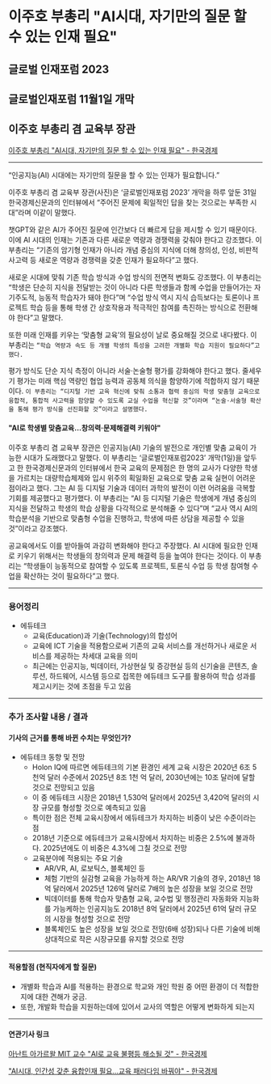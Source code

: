 # 이주호 부총리 "AI시대, 자기만의 질문 할 수 있는 인재 필요"
## 글로벌 인재포럼 2023
## 글로벌인재포럼 11월1일 개막
## 이주호 부총리 겸 교육부 장관
[이주호 부총리 "AI시대, 자기만의 질문 할 수 있는 인재 필요" - 한국경제](https://n.news.naver.com/article/newspaper/015/0004908781?date=20231101)

---

“인공지능(AI) 시대에는 자기만의 질문을 할 수 있는 인재가 필요합니다.”

이주호 부총리 겸 교육부 장관(사진)은 ‘글로벌인재포럼 2023’ 개막을 하루 앞둔 31일 한국경제신문과의 인터뷰에서 “주어진 문제에 획일적인 답을 찾는 것으로는 부족한 시대”라며 이같이 말했다.

챗GPT와 같은 AI가 주어진 질문에 인간보다 더 빠르게 답을 제시할 수 있기 때문이다. 이에 AI 시대의 인재는 기존과 다른 새로운 역량과 경쟁력을 갖춰야 한다고 강조했다. 이 부총리는 “기존의 암기형 인재가 아니라 개념 중심의 지식에 더해 창의성, 인성, 비판적 사고력 등 새로운 역량과 경쟁력을 갖춘 인재가 필요하다”고 했다.

새로운 시대에 맞춰 기존 학습 방식과 수업 방식의 전면적 변화도 강조했다. 이 부총리는 “학생은 단순히 지식을 전달받는 것이 아니라 다른 학생들과 함께 수업을 만들어가는 자기주도적, 능동적 학습자가 돼야 한다”며 “수업 방식 역시 지식 습득보다는 토론이나 프로젝트 학습 등을 통해 학생 간 상호작용과 적극적인 참여를 촉진하는 방식으로 전환해야 한다”고 말했다.

또한 미래 인재를 키우는 ‘맞춤형 교육’의 필요성이 날로 중요해질 것으로 내다봤다. 이 부총리는 `“학습 역량과 속도 등 개별 학생의 특성을 고려한 개별화 학습 지원이 필요하다”고 했다.`

평가 방식도 단순 지식 측정이 아니라 서술·논술형 평가를 강화해야 한다고 했다. 줄세우기 평가는 미래 핵심 역량인 협업 능력과 공동체 의식을 함양하기에 적합하지 않기 때문이다. `이 부총리는 “디지털 기반 교육 혁신에 맞춰 소통과 협력 중심의 학생 맞춤형 교육으로 융합적, 통합적 사고력을 함양할 수 있도록 교실 수업을 혁신할 것”이라며 “논술·서술형 확산을 통해 평가 방식을 선진화할 것”이라고 설명했다.`

#### "AI로 학생별 맞춤교육…창의력·문제해결력 키워야"

이주호 부총리 겸 교육부 장관은 인공지능(AI) 기술의 발전으로 개인별 맞춤 교육이 가능한 시대가 도래했다고 말했다. 이 부총리는 ‘글로벌인재포럼2023’ 개막(1일)을 앞두고 한 한국경제신문과의 인터뷰에서 한국 교육의 문제점은 한 명의 교사가 다양한 학생을 가르치는 대량학습체제와 입시 위주의 획일화된 교육으로 맞춤 교육 실현이 어려운 점이라고 했다. 그는 AI 등 디지털 기술과 데이터 과학의 발전이 이런 어려움을 극복할 기회를 제공했다고 평가했다. 이 부총리는 “AI 등 디지털 기술은 학생에게 개념 중심의 지식을 전달하고 학생의 학습 상황을 다각적으로 분석해줄 수 있다”며 “교사 역시 AI의 학습분석을 기반으로 맞춤형 수업을 진행하고, 학생에 따른 상담을 제공할 수 있을 것”이라고 강조했다.

공교육에서도 이를 받아들여 과감히 변화해야 한다고 주장했다. AI 시대에 필요한 인재로 키우기 위해서는 학생들의 창의력과 문제 해결력 등을 높여야 한다는 것이다. 이 부총리는 “학생들이 능동적으로 참여할 수 있도록 프로젝트, 토론식 수업 등 학생 참여형 수업을 확산하는 것이 필요하다”고 했다.
 
---

### 용어정리

* 에듀테크
    * 교육(Education)과 기술(Technology)의 합성어
    * 교육에 ICT 기술을 적용함으로써 기존의 교육 서비스를 개선하거나 새로운 서비스를 제공하는 차세대 교육을 의미
    * 최근에는 인공지능, 빅데이터, 가상현실 및 증강현실 등의 신기술을 콘텐츠, 솔루션, 하드웨어, 시스템 등으로 접목한 에듀테크 도구를 활용하여 학습 성과를 제고시키는 것에 초점을 두고 있음

---

### 추가 조사할 내용 / 결과 
#### 기사의 근거를 통해 바뀐 수치는 무엇인가?

* 에듀테크 동향 및 전망
    * Holon IQ에 따르면 에듀테크의 기본 환경인 세계 교육 시장은 2020년 6조 5천억 달러 수준에서 2025년 8조 1천 억 달러, 2030년에는 10조 달러에 달할 것으로 전망되고 있음
    * 이 중 에듀테크 시장은 2018년 1,530억 달러에서 2025년 3,420억 달러의 시장 규모를 형성할 것으로 예측되고 있음
    * 특이한 점은 전체 교육시장에서 에듀테크가 차지하는 비중이 낮은 수준이라는 점
    * 2018년 기준으로 에듀테크가 교육시장에서 차지하는 비중은 2.5%에 불과하다. 2025년에도 이 비중은 4.3%에 그칠 것으로 전망
    * 교육분야에 적용되는 주요 기술
        * AR/VR, AI, 로보틱스, 블록체인 등
        * 체험 기반의 실감형 교육을 가능하게 하는 AR/VR 기술의 경우, 2018년 18억 달러에서 2025년 126억 달러로 7배의 높은 성장을 보일 것으로 전망
        * 빅데이터를 통해 학습자 맞춤형 교육, 교수법 및 행정관리 자동화와 지능화를 가능케하는 인공지능도 2018년 8억 달러에서 2025년 61억 달러 규모의 시장을 형성할 것으로 전망
        * 블록체인도 높은 성장을 보일 것으로 전망(6배 성장)되나 다른 기술에 비해 상대적으로 작은 시장규모를 유지할 것으로 전망

---

#### 적용할점 (현직자에게 할 질문)

* 개별화 학습과 AI를 적용하는 환경으로 학교와 개인 학원 중 어떤 환경이 더 적합한지에 대한 견해가 궁금.
* 또한, 개발화 학습을 지원하는데에 있어서 교사의 역할은 어떻게 변화하게 되는지

--- 

#### 연관기사 링크

[아난트 아가르왈 MIT 교수 "AI로 교육 불평등 해소될 것" - 한국경제](https://www.hankyung.com/article/2023102958871)

["AI시대, 인간성 갖춘 융합인재 필요…교육 패러다임 바꿔야" - 한국경제](https://www.hankyung.com/article/2023062939981)


